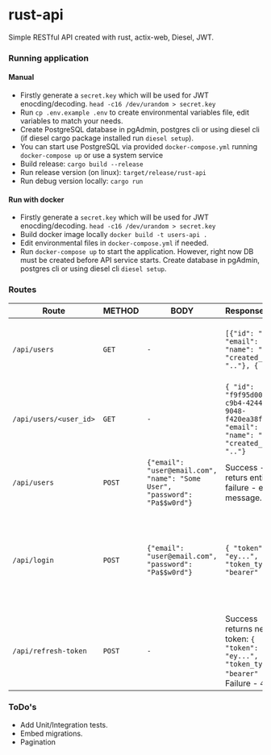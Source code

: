 # rust-api
Simple RESTful API created with rust, actix-web, Diesel, JWT.


### Running application

#### Manual
* Firstly generate a `secret.key` which will be used for JWT enocding/decoding. `head -c16 /dev/urandom > secret.key`
* Run `cp .env.example .env` to create environmental variables file, edit variables to match your needs.
* Create PostgreSQL database in pgAdmin, postgres cli or using diesel cli (if diesel cargo package installed run `diesel setup`).
* You can start use PostgreSQL via provided `docker-compose.yml` running `docker-compose up` or use a system service
* Build release: `cargo build --release`
* Run release version (on linux): `target/release/rust-api`
* Run debug version locally: `cargo run`

#### Run with docker
* Firstly generate a `secret.key` which will be used for JWT enocding/decoding. `head -c16 /dev/urandom > secret.key`
* Build docker image locally `docker build -t users-api .`
* Edit environmental files in `docker-compose.yml` if needed.
* Run `docker-compose up` to start the application. However, right now DB must be created before API service starts. Create database in pgAdmin, postgres cli or using diesel cli `diesel setup`. 


### Routes

| Route                | METHOD | BODY | Response | Description |
| ---------------------| ------ | ------ |:------------|------------|
|`/api/users`          | `GET`  |   `-`  | `[{"id": "..", "email": "..", "name": "..", "created_at": ".."}, { ... }` | Lists all users. Protected route, needs authorized user |
|`/api/users/<user_id>`| `GET`  |   `-`  | `{ "id": "f9f95d00-c9b4-4244-9048-f420ea38f873", "email": "..", "name": "..", "created_at": ".."}`  | Finds user by id. Protected route, needs authorized user |
|`/api/users`          | `POST` | `{"email": "user@email.com", "name": "Some User", "password": "Pa$$w0rd"}` | Success - returs entity, failure - error message.  | Creates new user (signup route). |
|`/api/login`          | `POST` | `{"email": "user@email.com", "password": "Pa$$w0rd"}`  | `{ "token": "ey...", "token_type": "bearer" }` | Returns token which should be added to Authorization header in order to reach secured routes |
|`/api/refresh-token`  | `POST` | `-` | Success returns new token: `{ "token": "ey...", "token_type": "bearer" }`. Failure - `401` | To refresh token a valid token is needed in Authorization header |



### ToDo's
* Add Unit/Integration tests.
* Embed migrations.
* Pagination
